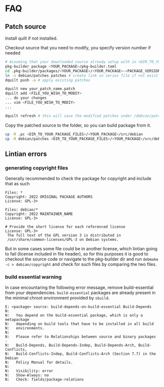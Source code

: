 # FAQ

## Patch source

Install quilt if not installed. 

Checkout source that you need to modify, you specify version number if needed
   ```bash
   # Assuming that your downloaded source already setup with in <DIR_TO_YOUR_PACKAGE_FILES>
   pkg-builder package <YOUR_PACKAGE>/pkg-builder.toml
   cd .pkg-builder/packages/<YOUR_PACKAGE>/<YOUR_PACKAGE>-<PACKAGE_VERSION_WITHOUT_REVISION>
   ln -s debian/patches patches # create link so series file if not exist yet
   dquilt push -a # apply existing patches
   
   dquilt new your_patch_name.patch
   dquilt add <FILE_YOU_WISH_TO_MODIY>
   ... do your changes 
   ... vim <FILE_YOU_WISH_TO_MODIY>
   ... 
   
   dquilt refresh # this will save the modified patches under /debian/patches
   ```

Copy the patched source to the folder, so you can build package from it.
   ```bash
   cp -R .pc <DIR_TO_YOUR_PACKAGE_FILES>/<YOUR_PACKAGE>/src/debian 
   cp -R debian/patches <DIR_TO_YOUR_PACKAGE_FILES>/<YOUR_PACKAGE>/src/debian 
   ```

## Lintian errors 

### generating copyright files 
Generally recommended to check the package for copyright and include that as such 

```text
Files: *
Copyright: 2022 ORIGINAL PACKAGE AUTHORS
License: GPL-3+

Files: debian/*
Copyright: 2022 MAINTAINER_NAME
License: GPL-3+

# Provide the short license for each referenced license
License: GPL-3+
 The full text of the GPL version 3 is distributed in
 /usr/share/common-licenses/GPL-3 on Debian systems.
```

But in some cases some file could be in another license, which lintian going to fail (license included in file header),
so for this purposes it is good to checkout the source code or navigate to the pkg-builder dir 
and run `debmake -c > debian/copyright` and check for such files by comparing the two files. 

### build essential warning 

In case encountaring the following error message, remove build-essential from your dependencies.
`build-essential` packages are already present in the minimal chroot environment provided by `sbuild`.


```text
E: <package> source: build-depends-on-build-essential Build-Depends
N:
N:   You depend on the build-essential package, which is only a metapackage
N:   depending on build tools that have to be installed in all build
N:   environments.
N:
N:   Please refer to Relationships between source and binary packages -
N:   Build-Depends, Build-Depends-Indep, Build-Depends-Arch, Build-Conflicts,
N:   Build-Conflicts-Indep, Build-Conflicts-Arch (Section 7.7) in the Debian
N:   Policy Manual for details.
N:
N:   Visibility: error
N:   Show-Always: no
N:   Check: fields/package-relations
```